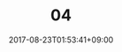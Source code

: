 ---
title: "04"
date: 2017-08-23T01:53:41+09:00
eyecatch: ""
categories: ""
tags: ["a", "b"]
draft: false
---